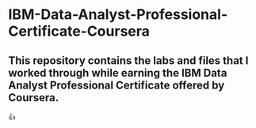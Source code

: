 # IBM-Data-Analyst-Professional-Certificate-Coursera
## This repository contains the labs and files that I worked through while earning the IBM Data Analyst Professional Certificate offered by Coursera.

:+1:
